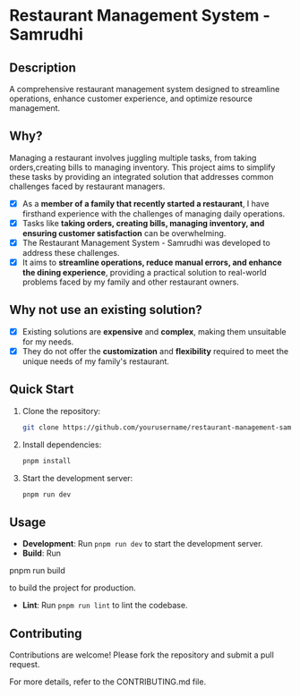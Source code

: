 # Restaurant Management System - Samrudhi

## Description
A comprehensive restaurant management system designed to streamline operations, enhance customer experience, and optimize resource management.

## Why?
Managing a restaurant involves juggling multiple tasks, from taking orders,creating bills to managing inventory. This project aims to simplify these tasks by providing an integrated solution that addresses common challenges faced by restaurant managers.

- [x] As a **member of a family that recently started a restaurant**, I have firsthand experience with the challenges of managing daily operations. 
- [x] Tasks like **taking orders, creating bills, managing inventory, and ensuring customer satisfaction** can be overwhelming. 
- [x] The Restaurant Management System - Samrudhi was developed to address these challenges. 
- [x] It aims to **streamline operations, reduce manual errors, and enhance the dining experience**, providing a practical solution to real-world problems faced by my family and other restaurant owners.

## Why not use an existing solution?
- [x] Existing solutions are  **expensive** and **complex**, making them unsuitable for my needs.
- [x] They do not offer the **customization** and **flexibility** required to meet the unique needs of my family's restaurant. 

## Quick Start
1. Clone the repository:
   ```sh
   git clone https://github.com/yourusername/restaurant-management-samrudhi.git
   ```
2. Install dependencies:
   ```sh
   pnpm install
   ```
3. Start the development server:
   ```sh
   pnpm run dev
   ```

## Usage
- **Development**: Run `pnpm run dev` to start the development server.
- **Build**: Run 

pnpm run build

 to build the project for production.
- **Lint**: Run `pnpm run lint` to lint the codebase.

## Contributing
Contributions are welcome! Please fork the repository and submit a pull request.

For more details, refer to the CONTRIBUTING.md file.